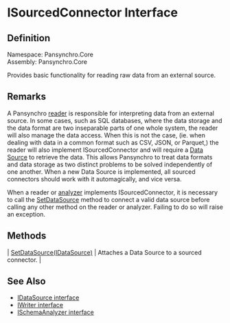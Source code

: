 # ISourcedConnector Interface

## Definition

Namespace: Pansynchro.Core<BR>
Assembly: Pansynchro.Core

Provides basic functionality for reading raw data from an external source.

## Remarks

A Pansynchro [reader](Pansynchro.Core.IReader.html) is responsible for interpreting data from an external source.  In some cases, such as SQL databases, where the data storage and the data format are two inseparable parts of one whole system, the reader will also manage the data access.  When this is not the case, (ie. when dealing with data in a common format such as CSV, JSON, or Parquet,) the reader will also implement ISourcedConnector and will require a [Data Source](Pansynchro.Core.IDataSource) to retrieve the data.  This allows Pansynchro to treat data formats and data storage as two distinct problems to be solved independently of one another.  When a new Data Source is implemented, all sourced connectors should work with it automagically, and vice versa.

When a reader or [analyzer](Pansynchro.Core.ISchemaAnalyzer.html) implements ISourcedConnector, it is necessary to call the [SetDataSource](Pansynchro.Core.ISourcedConnector.SetDataSource.html) method to connect a valid data source before calling any other method on the reader or analyzer.  Failing to do so will raise an exception.

## Methods

| [SetDataSource(IDataSource)](Pansynchro.Core.ISourcedConnector.SetDataSource.html) | Attaches a Data Source to a sourced connector. |

## See Also

* [IDataSource interface](Pansynchro.Core.IDataSource.html)
* [IWriter interface](Pansynchro.Core.IWriter.html)
* [ISchemaAnalyzer interface](Pansynchro.Core.ISchemaAnalyzer.html)
